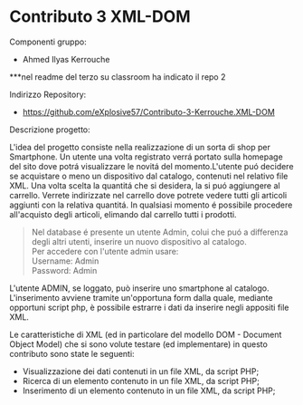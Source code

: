 # Contributo 3 XML-DOM

Componenti gruppo:
- Ahmed Ilyas Kerrouche


***nel readme del terzo su classroom ha indicato il repo 2



Indirizzo Repository:
- https://github.com/eXplosive57/Contributo-3-Kerrouche.XML-DOM

Descrizione progetto:

L'idea del progetto consiste nella realizzazione di un sorta di shop per Smartphone. Un utente una volta registrato verrá
portato sulla homepage del sito dove potrá visualizzare le novitá del momento.L'utente puó decidere se acquistare o meno un dispositivo dal catalogo, contenuti nel relativo file XML. 
Una volta scelta la quantitá che si desidera, la si puó aggiungere al carrello. Verrete indirizzate nel carrello dove potrete vedere tutti gli articoli aggiunti con la relativa quantitá. 
In qualsiasi momento é possibile procedere all'acquisto degli articoli, elimando dal carrello tutti i prodotti.

> Nel database é presente un utente Admin, colui che puó a differenza degli altri utenti, inserire un nuovo dispositivo al catalogo. <br>
Per accedere con l'utente admin usare: <br>
  > Username: Admin <br>
  Password: Admin

L'utente ADMIN, se loggato, può inserire uno smartphone al catalogo. L'inserimento avviene tramite un'opportuna form dalla quale, mediante opportuni script php, è possibile estrarre i dati da inserire negli appositi file XML.

Le caratteristiche di XML (ed in particolare del modello DOM - Document Object Model) che si sono volute testare (ed implementare) in questo contributo sono state le seguenti:

- Visualizzazione dei dati contenuti in un file XML, da script PHP;
- Ricerca di un elemento contenuto in un file XML, da script PHP;
- Inserimento di un elemento contenuto in un file XML, da script PHP;

